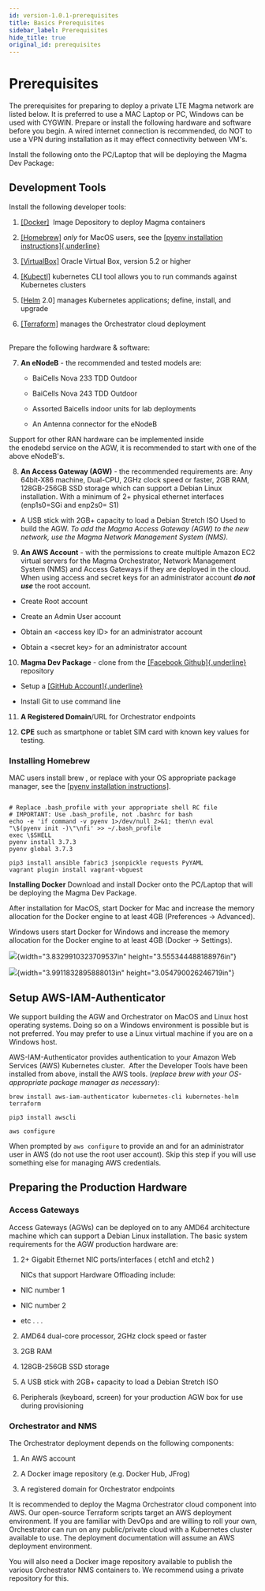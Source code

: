 ```yaml
---
id: version-1.0.1-prerequisites
title: Basics Prerequisites
sidebar_label: Prerequisites
hide_title: true
original_id: prerequisites
---
```

# Prerequisites

The prerequisites for preparing to deploy a private LTE Magma network
are listed below. It is preferred to use a MAC Laptop or PC, Windows can
be used with CYGWIN. Prepare or install the following hardware and
software before you begin. A wired internet connection is recommended,
do NOT to use a VPN during installation as it may effect connectivity
between VM's.

Install the following onto the PC/Laptop that will be deploying the
Magma Dev Package:

## Development Tools

Install the following developer tools:

1.  [[Docker]](https://www.docker.com/)  Image Depository to
    deploy Magma containers

2.  [[Homebrew]](https://brew.sh/) *only* for MacOS users,
    see the [[pyenv installation
    instructions]{.underline}](https://github.com/pyenv/pyenv#installation)

3.  [[VirtualBox]](https://www.virtualbox.org/) Oracle
    Virtual Box, version 5.2 or higher

4.  [[Kubectl]](https://kubernetes.io/docs/tasks/tools/install-kubectl/)
    kubernetes CLI tool allows you to run commands against Kubernetes
    clusters

5.  [[Helm](https://helm.sh/) 2.0] manages Kubernetes
    applications; define, install, and upgrade

6.  [[Terraform]](https://www.terraform.io/downloads.html)
    manages the Orchestrator cloud deployment  <br/><br/>
	

Prepare the following hardware & software:

7.  **An eNodeB** - the recommended and tested models are:

	- BaiCells Nova 233 TDD Outdoor

	- BaiCells Nova 243 TDD Outdoor

	- Assorted Baicells indoor units for lab deployments

	- An Antenna connector for the eNodeB

Support for other RAN hardware can be implemented inside
the enodebd service on the AGW, it is recommended to start with one of
the above eNodeB's.<br/>  


8.  **An Access Gateway (AGW)** - the recommended requirements are:
	Any 64bit-X86 machine, Dual-CPU, 2GHz clock speed or faster, 2GB RAM,
    128GB-256GB SSD storage which can support a Debian Linux installation.
	With a minimum of 2+ physical ethernet interfaces (enp1s0=SGi and enp2s0= S1)

-   A USB stick with 2GB+ capacity to load a Debian Stretch ISO Used to
    build the AGW.
    *To add the Magma Access Gateway (AGW) to the new network, use the
    Magma Network Management System (NMS).*  
	
9.  **An AWS Account** - with the permissions to create multiple Amazon
    EC2 virtual servers for the Magma Orchestrator, Network Management
    System (NMS) and Access Gateways if they are deployed in the
    cloud. When using access and secret keys for an administrator
    account ***do not use*** the root account.

-   Create Root account

-   Create an Admin User account

-   Obtain an \<access key ID\> for an administrator account

-   Obtain a \<secret key\> for an administrator account


10. **Magma Dev Package** - clone from the [[Facebook
    Github]{.underline}](https://github.com/facebookincubator/magma/)
    repository

-   Setup a [[GitHub
    Account]{.underline}](https://help.github.com/en/github/getting-started-with-github/set-up-git)

-   Install Git to use command line


11. **A Registered Domain**/URL for Orchestrator endpoints

12. **CPE** such as smartphone or tablet SIM card with known key values
    for testing.
	

### Installing Homebrew

MAC users install brew , or replace with your OS appropriate package
manager, see the [[pyenv installation
instructions]](https://github.com/pyenv/pyenv#installation).

```brew install pyenv

# Replace .bash_profile with your appropriate shell RC file
# IMPORTANT: Use .bash_profile, not .bashrc for bash
echo -e 'if command -v pyenv 1>/dev/null 2>&1; then\n eval
"\$(pyenv init -)\"\nfi' >> ~/.bash_profile
exec \$SHELL
pyenv install 3.7.3
pyenv global 3.7.3

pip3 install ansible fabric3 jsonpickle requests PyYAML
vagrant plugin install vagrant-vbguest
```

**Installing Docker**
Download and install Docker onto the PC/Laptop that will be deploying
the Magma Dev Package.

After installation for MacOS, start Docker for Mac and increase the
memory allocation for the Docker engine to at least 4GB (Preferences -\>
Advanced).

Windows users start Docker for Windows and increase the memory
allocation for the Docker engine to at least 4GB (Docker -\> Settings).

![](media/image1.png){width="3.8329910323709537in"
height="3.555344488188976in"}

![](media/image2.png){width="3.9911832895888013in"
height="3.054790026246719in"}


## Setup AWS-IAM-Authenticator

We support building the AGW and Orchestrator on MacOS and Linux host
operating systems. Doing so on a Windows environment is possible but is
not preferred. You may prefer to use a Linux virtual machine if you are
on a Windows host.

AWS-IAM-Authenticator provides authentication to your Amazon Web
Services (AWS) Kubernetes cluster.  After the Developer Tools have been
installed from above, install the AWS tools.
(*replace brew with your OS-appropriate package manager as necessary*):

```
brew install aws-iam-authenticator kubernetes-cli kubernetes-helm terraform

pip3 install awscli

aws configure
```

When prompted by `aws configure` to provide an <access key ID> and
<secret key> for an administrator user in AWS (do not use the root
user account). Skip this step if you will use something else for
managing AWS credentials.


## Preparing the Production Hardware

### Access Gateways

Access Gateways (AGWs) can be deployed on to any AMD64 architecture
machine which can support a Debian Linux installation. The basic system
requirements for the AGW production hardware are:

1.  2+ Gigabit Ethernet NIC ports/interfaces ( etch1 and etch2 )

	NICs that support Hardware Offloading include:

-   NIC number 1

-   NIC number 2

-   etc . . .


2.  AMD64 dual-core processor, 2GHz clock speed or faster

3.  2GB RAM

4.  128GB-256GB SSD storage

5.  A USB stick with 2GB+ capacity to load a Debian Stretch ISO

6.  Peripherals (keyboard, screen) for your production AGW box for use
    during provisioning
	

### Orchestrator and NMS

The Orchestrator deployment depends on the following components:

1.  An AWS account

2.  A Docker image repository (e.g. Docker Hub, JFrog)

3.  A registered domain for Orchestrator endpoints

It is recommended to deploy the Magma Orchestrator cloud component into
AWS. Our open-source Terraform scripts target an AWS deployment
environment. If you are familiar with DevOps and are willing to roll
your own, Orchestrator can run on any public/private cloud with a
Kubernetes cluster available to use. The deployment documentation will
assume an AWS deployment environment.

You will also need a Docker image repository available to publish the
various Orchestrator NMS containers to. We recommend using a private
repository for this.

